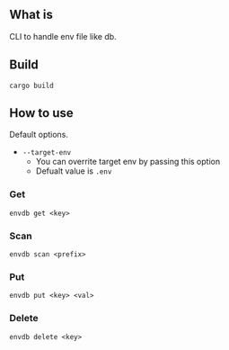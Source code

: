## What is

CLI to handle env file like db.

## Build

```
cargo build
```

## How to use

Default options.

- `--target-env`
  - You can overrite target env by passing this option
  - Defualt value is `.env`

### Get

```
envdb get <key>
```

### Scan

```
envdb scan <prefix>
```

### Put

```
envdb put <key> <val>
```

### Delete

```
envdb delete <key>
```
